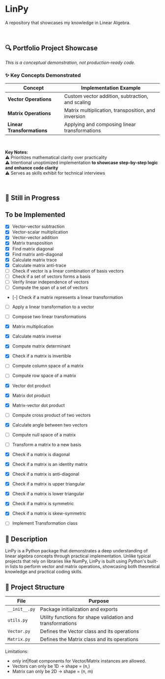 # LinPy
A repository that showcases my knowledge in Linear Algebra.

<br>

## **🔍 Portfolio Project Showcase**  
*This is a conceptual demonstration, not production-ready code.*  

### **✨ Key Concepts Demonstrated**  
| **Concept**               | **Implementation Example**                      |  
|---------------------------|-------------------------------------------------|  
| **Vector Operations**     | Custom vector addition, subtraction, and scaling |  
| **Matrix Operations**     | Matrix multiplication, transposition, and inversion |  
| **Linear Transformations**| Applying and composing linear transformations |  

<br>

**Key Notes:**  
⚠️ Prioritizes mathematical clarity over practicality  
⚠️ Intentional unoptimized implementation **to showcase step-by-step logic and enhance code clarity**  
⚠️ Serves as skills exhibit for technical interviews  

<br>

## **🚧 Still in Progress**  

## To be Implemented
- [x] Vector-vector subtraction
- [x] Vector-scalar multiplication
- [x] Vector-vector addition
- [x] Matrix transposition
- [x] Find matrix diagonal
- [x] Find matrix anti-diagonal
- [x] Calculate matrix trace
- [x] Calculate matrix anti-trace
- [ ] Check if vector is a linear combination of basis vectors
- [ ] Check if a set of vectors forms a basis
- [ ] Verify linear independence of vectors
- [ ] Compute the span of a set of vectors
- [-] Check if a matrix represents a linear transformation
- [ ] Apply a linear transformation to a vector
- [ ] Compose two linear transformations
- [x] Matrix multiplication
- [X] Calculate matrix inverse
- [x] Compute matrix determinant
- [x] Check if a matrix is invertible
- [ ] Compute column space of a matrix
- [ ] Compute row space of a matrix
- [X] Vector dot product
- [x] Matrix dot product
- [x] Matrix-vector dot product
- [ ] Compute cross product of two vectors
- [x] Calculate angle between two vectors
- [ ] Compute null space of a matrix
- [ ] Transform a matrix to a new basis
- [x] Check if a matrix is diagonal
- [x] Check if a matrix is an identity matrix
- [x] Check if a matrix is anti-diagonal
- [x] Check if a matrix is upper triangular
- [x] Check if a matrix is lower triangular
- [x] Check if a matrix is symmetric
- [x] Check if a matrix is skew-symmetric
- [ ] Implement Transformation class




## **📖 Description**

LinPy is a Python package that demonstrates a deep understanding of linear algebra concepts through practical implementation. Unlike typical projects that rely on libraries like NumPy, LinPy is built using Python's built-in lists to perform vector and matrix operations, showcasing both theoretical knowledge and practical coding skills.

## **📂 Project Structure**  
| File                     | Purpose                                  |  
|--------------------------|------------------------------------------|  
| `__init__.py`            | Package initialization and exports       |  
| `utils.py`               | Utility functions for shape validation and transformations |  
| `Vector.py`              | Defines the Vector class and its operations |  
| `Matrix.py`              | Defines the Matrix class and its operations |  

Limitations:
- only int|float components for Vector/Matrix instances are allowed.
- Vectors can only be 1D -> shape = (n,)
- Matrix can only be 2D -> shape = (n, m)

<!-- ---
## Personal Notes
This is the list of functions the repo will probably have:

### Vector Operations
1. `add_vectors(v1, v2)`
2. `subtract_vector`
3. `scalar_multiply(vector, scalar)`
4. `is_linear_combination(vector, basis_vectors)`

### Vector Spaces
5. `find_span(basis_vectors)`
6. `is_basis(vectors)`
7. `is_linearly_independent(vectors)`

### Linear Transformations
8. `is_linear_transformation(matrix)`
9. `apply_transformation(matrix, vector)`
10. `compose_transformations(matrix1, matrix2)`

### Matrices
11. `matrix_multiply(matrix1, matrix2)`
12. `transpose(matrix)`
13. `inverse_matrix(matrix)`

### Determinants and Properties
14. `calculate_determinant(matrix)`
15. `is_invertible(matrix)`
16. `calculate_trace`
17. `calculate_diagonal_sum`
18. `calculate_antidiagonal_sum`
19. `find_diagonal`
20. `find_anti_diagonal`

### Utility Classes
21. `Vector`
22. `Matrix`
23. `Transformation`

### Advanced Concepts
24. `calculate_column_space(matrix)`
25. `calculate_row_space`

### Dot and Cross Products
26. `vector_dot`
27. `matrix_dot`
28. `matrix_vector_dot`
29. `cross_product(v1, v2)`
30. `angle_between_vectors(v1, v2)`

31. `null_space(matrix)`
32. `change_of_basis(matrix, new_basis)`
 -->
